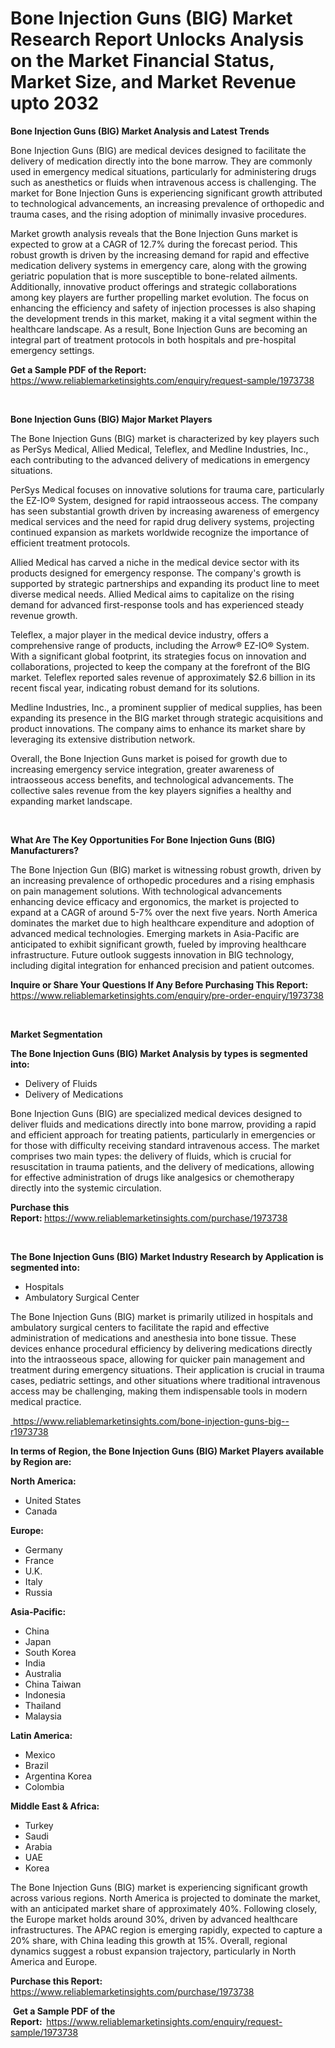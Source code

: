 <p><h1>Bone Injection Guns (BIG) Market Research Report Unlocks Analysis on the Market Financial Status, Market Size, and Market Revenue upto 2032</h1></p><p><strong>Bone Injection Guns (BIG) Market Analysis and Latest Trends</strong></p>
<p><p>Bone Injection Guns (BIG) are medical devices designed to facilitate the delivery of medication directly into the bone marrow. They are commonly used in emergency medical situations, particularly for administering drugs such as anesthetics or fluids when intravenous access is challenging. The market for Bone Injection Guns is experiencing significant growth attributed to technological advancements, an increasing prevalence of orthopedic and trauma cases, and the rising adoption of minimally invasive procedures.</p><p>Market growth analysis reveals that the Bone Injection Guns market is expected to grow at a CAGR of 12.7% during the forecast period. This robust growth is driven by the increasing demand for rapid and effective medication delivery systems in emergency care, along with the growing geriatric population that is more susceptible to bone-related ailments. Additionally, innovative product offerings and strategic collaborations among key players are further propelling market evolution. The focus on enhancing the efficiency and safety of injection processes is also shaping the development trends in this market, making it a vital segment within the healthcare landscape. As a result, Bone Injection Guns are becoming an integral part of treatment protocols in both hospitals and pre-hospital emergency settings.</p></p>
<p><strong>Get a Sample PDF of the Report:&nbsp;</strong> <a href="https://www.reliablemarketinsights.com/enquiry/request-sample/1973738?utm_campaign=2643&utm_medium=2&utm_source=Github&utm_content=ia&utm_term=16042025&utm_id=bone-injection-guns-big">https://www.reliablemarketinsights.com/enquiry/request-sample/1973738</a></p>
<p>&nbsp;</p>
<p><strong>Bone Injection Guns (BIG) Major Market Players</strong></p>
<p><p>The Bone Injection Guns (BIG) market is characterized by key players such as PerSys Medical, Allied Medical, Teleflex, and Medline Industries, Inc., each contributing to the advanced delivery of medications in emergency situations.</p><p>PerSys Medical focuses on innovative solutions for trauma care, particularly the EZ-IO® System, designed for rapid intraosseous access. The company has seen substantial growth driven by increasing awareness of emergency medical services and the need for rapid drug delivery systems, projecting continued expansion as markets worldwide recognize the importance of efficient treatment protocols.</p><p>Allied Medical has carved a niche in the medical device sector with its products designed for emergency response. The company's growth is supported by strategic partnerships and expanding its product line to meet diverse medical needs. Allied Medical aims to capitalize on the rising demand for advanced first-response tools and has experienced steady revenue growth.</p><p>Teleflex, a major player in the medical device industry, offers a comprehensive range of products, including the Arrow® EZ-IO® System. With a significant global footprint, its strategies focus on innovation and collaborations, projected to keep the company at the forefront of the BIG market. Teleflex reported sales revenue of approximately $2.6 billion in its recent fiscal year, indicating robust demand for its solutions.</p><p>Medline Industries, Inc., a prominent supplier of medical supplies, has been expanding its presence in the BIG market through strategic acquisitions and product innovations. The company aims to enhance its market share by leveraging its extensive distribution network.</p><p>Overall, the Bone Injection Guns market is poised for growth due to increasing emergency service integration, greater awareness of intraosseous access benefits, and technological advancements. The collective sales revenue from the key players signifies a healthy and expanding market landscape.</p></p>
<p>&nbsp;</p>
<p><strong>What Are The Key Opportunities For Bone Injection Guns (BIG) Manufacturers?</strong></p>
<p><p>The Bone Injection Gun (BIG) market is witnessing robust growth, driven by an increasing prevalence of orthopedic procedures and a rising emphasis on pain management solutions. With technological advancements enhancing device efficacy and ergonomics, the market is projected to expand at a CAGR of around 5-7% over the next five years. North America dominates the market due to high healthcare expenditure and adoption of advanced medical technologies. Emerging markets in Asia-Pacific are anticipated to exhibit significant growth, fueled by improving healthcare infrastructure. Future outlook suggests innovation in BIG technology, including digital integration for enhanced precision and patient outcomes.</p></p>
<p><strong>Inquire or Share Your Questions If Any Before Purchasing This Report:</strong> <a href="https://www.reliablemarketinsights.com/enquiry/pre-order-enquiry/1973738?utm_campaign=2643&utm_medium=2&utm_source=Github&utm_content=ia&utm_term=16042025&utm_id=bone-injection-guns-big">https://www.reliablemarketinsights.com/enquiry/pre-order-enquiry/1973738</a></p>
<p>&nbsp;</p>
<p><strong>Market Segmentation</strong></p>
<p><strong>The Bone Injection Guns (BIG) Market Analysis by types is segmented into:</strong></p>
<p><ul><li>Delivery of Fluids</li><li>Delivery of Medications</li></ul></p>
<p><p>Bone Injection Guns (BIG) are specialized medical devices designed to deliver fluids and medications directly into bone marrow, providing a rapid and efficient approach for treating patients, particularly in emergencies or for those with difficulty receiving standard intravenous access. The market comprises two main types: the delivery of fluids, which is crucial for resuscitation in trauma patients, and the delivery of medications, allowing for effective administration of drugs like analgesics or chemotherapy directly into the systemic circulation.</p></p>
<p><strong>Purchase this Report:&nbsp;</strong><a href="https://www.reliablemarketinsights.com/purchase/1973738?utm_campaign=2643&utm_medium=2&utm_source=Github&utm_content=ia&utm_term=16042025&utm_id=bone-injection-guns-big">https://www.reliablemarketinsights.com/purchase/1973738</a></p>
<p>&nbsp;</p>
<p><strong>The Bone Injection Guns (BIG) Market Industry Research by Application is segmented into:</strong></p>
<p><ul><li>Hospitals</li><li>Ambulatory Surgical Center</li></ul></p>
<p><p>The Bone Injection Guns (BIG) market is primarily utilized in hospitals and ambulatory surgical centers to facilitate the rapid and effective administration of medications and anesthesia into bone tissue. These devices enhance procedural efficiency by delivering medications directly into the intraosseous space, allowing for quicker pain management and treatment during emergency situations. Their application is crucial in trauma cases, pediatric settings, and other situations where traditional intravenous access may be challenging, making them indispensable tools in modern medical practice.</p></p>
<p><a href="https://www.reliablemarketinsights.com/bone-injection-guns-big--r1973738?utm_campaign=2643&utm_medium=2&utm_source=Github&utm_content=ia&utm_term=16042025&utm_id=bone-injection-guns-big">&nbsp;https://www.reliablemarketinsights.com/bone-injection-guns-big--r1973738</a></p>
<p><strong>In terms of Region, the Bone Injection Guns (BIG) Market Players available by Region are:</strong></p>
<p>
    <p> <strong> North America: </strong>
        <ul>
            <li>United States</li>
            <li>Canada</li>
        </ul>
        </p> 
    <p> <strong> Europe: </strong>
        <ul>
            <li>Germany</li>
            <li>France</li>
            <li>U.K.</li>
            <li>Italy</li>
            <li>Russia</li>
        </ul>
        </p> 
    <p> <strong> Asia-Pacific: </strong>
        <ul>
            <li>China</li>
            <li>Japan</li>
            <li>South Korea</li>
            <li>India</li>
            <li>Australia</li>
            <li>China Taiwan</li>
            <li>Indonesia</li>
            <li>Thailand</li>
            <li>Malaysia</li>
        </ul>
        </p> 
    <p> <strong> Latin America: </strong>
        <ul>
            <li>Mexico</li>
            <li>Brazil</li>
            <li>Argentina Korea</li>
            <li>Colombia</li>
        </ul>
        </p> 
    <p> <strong> Middle East & Africa: </strong>
        <ul>
            <li>Turkey</li>
            <li>Saudi</li>
            <li>Arabia</li>
            <li>UAE</li>
            <li>Korea</li>
        </ul>
    </p>
    </p>
<p><p>The Bone Injection Guns (BIG) market is experiencing significant growth across various regions. North America is projected to dominate the market, with an anticipated market share of approximately 40%. Following closely, the Europe market holds around 30%, driven by advanced healthcare infrastructures. The APAC region is emerging rapidly, expected to capture a 20% share, with China leading this growth at 15%. Overall, regional dynamics suggest a robust expansion trajectory, particularly in North America and Europe.</p></p>
<p><strong>Purchase this Report: </strong><a href="https://www.reliablemarketinsights.com/purchase/1973738?utm_campaign=2643&utm_medium=2&utm_source=Github&utm_content=ia&utm_term=16042025&utm_id=bone-injection-guns-big">https://www.reliablemarketinsights.com/purchase/1973738</a></p>
<p>&nbsp;<strong>Get a Sample PDF of the Report:&nbsp;&nbsp;</strong><a href="https://www.reliablemarketinsights.com/enquiry/request-sample/1973738?utm_campaign=2643&utm_medium=2&utm_source=Github&utm_content=ia&utm_term=16042025&utm_id=bone-injection-guns-big">https://www.reliablemarketinsights.com/enquiry/request-sample/1973738</a></p>
<p><strong></strong></p>
<p><p></p><p></p><p></p></p>